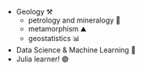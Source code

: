 * Geology ⚒️
  * petrology and mineralogy 🔬  
  * metamorphism ⛰️
  * geostatistics 📊
* Data Science & Machine Learning 🤖
* Julia learner! 🟣
